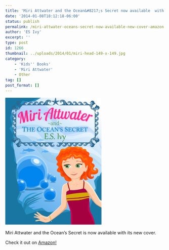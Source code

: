 ```yaml
---
title: 'Miri Attwater and the Ocean&#8217;s Secret now available  with a new cover on Amazon!'
date: '2014-01-08T18:12:18-06:00'
status: publish
permalink: /miri-attwater-oceans-secret-now-available-new-cover-amazon
author: 'ES Ivy'
excerpt: ''
type: post
id: 1266
thumbnail: ../uploads/2014/01/miri-head-149-x-149.jpg
category:
    - 'Kids'' Books'
    - 'Miri Attwater'
    - Other
tag: []
post_format: []
---
```

[![Miri Attwater and the Ocean's Secret](../uploads/2013/11/oceans-secret-cover-304-x-401.jpg)](http://www.amazon.com/Attwater-Oceans-Mermaid-Princess-Adventures-ebook/dp/B0087451I2)

Miri Attwater and the Ocean’s Secret is now available with its new cover.

Check it out on [Amazon!](http://www.amazon.com/Attwater-Oceans-Mermaid-Princess-Adventures-ebook/dp/B0087451I2/)